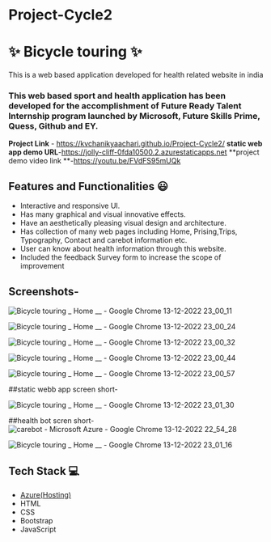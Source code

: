 # Project-Cycle2
# ✨ Bicycle touring  ✨

This is a web based application developed for health related website in india

### This web based sport and health application has been developed for the accomplishment of Future Ready Talent Internship program launched by Microsoft, Future Skills Prime, Quess, Github and EY.


**Project Link** - https://kvchanikyaachari.github.io/Project-Cycle2/
**static web app demo URL**-https://jolly-cliff-0fda10500.2.azurestaticapps.net
**project demo video link **-https://youtu.be/FVdFS95mUQk

## Features and Functionalities 😃

- Interactive and responsive UI.
- Has many graphical and visual innovative effects.
- Have an aesthetically pleasing visual design and architecture.
- Has collection of many web pages including Home, Prising,Trips, Typography, Contact and carebot information etc.
- User can know about health information through this website.
- Included the feedback Survey form to increase the scope of improvement 

## Screenshots-
![Bicycle touring _ Home __ - Google Chrome 13-12-2022 23_00_11](https://user-images.githubusercontent.com/116432609/207403933-d2f497ff-d724-4cae-84d4-ef876327ba4a.png)

 ![Bicycle touring _ Home __ - Google Chrome 13-12-2022 23_00_24](https://user-images.githubusercontent.com/116432609/207404018-22e64b62-25e4-474e-842b-c1f4efb4dc1f.png)

![Bicycle touring _ Home __ - Google Chrome 13-12-2022 23_00_32](https://user-images.githubusercontent.com/116432609/207404064-56958ce2-7408-431a-b74b-b631a996970d.png)

   ![Bicycle touring _ Home __ - Google Chrome 13-12-2022 23_00_44](https://user-images.githubusercontent.com/116432609/207404082-0bccaf69-b2a8-424a-bda1-5a4c23f4428d.png)

   ![Bicycle touring _ Home __ - Google Chrome 13-12-2022 23_00_57](https://user-images.githubusercontent.com/116432609/207404102-59f626c8-2c1d-4f6a-8dd7-4c1148502fb4.png)

   
   

   
##static webb app screen short-

![Bicycle touring _ Home __ - Google Chrome 13-12-2022 23_01_30](https://user-images.githubusercontent.com/116432609/207403862-65814b6b-788a-48a7-9e3f-aad25ff2dde4.png)





##health bot scren short-
![carebot - Microsoft Azure - Google Chrome 13-12-2022 22_54_28](https://user-images.githubusercontent.com/116432609/207403798-871b965f-97ad-4ed7-9fa8-53437b269596.png)

![Bicycle touring _ Home __ - Google Chrome 13-12-2022 23_01_16](https://user-images.githubusercontent.com/116432609/207403898-6cef04c2-3ec8-4d4e-881b-1d6e3331f9fa.png)



## Tech Stack 💻

- [Azure(Hosting)](https://azure.microsoft.com/en-in/features/azure-portal/)
- HTML
- CSS
- Bootstrap
- JavaScript

